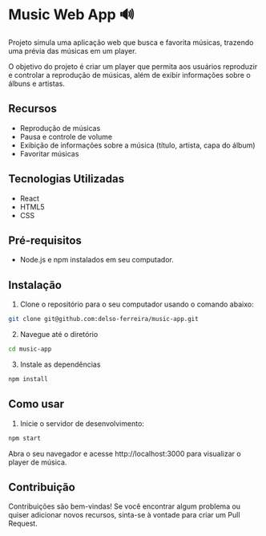# Music Web App 🔊

Projeto simula uma aplicação web que busca e favorita músicas, trazendo uma prévia das músicas em um player.

O objetivo do projeto é criar um player que permita aos usuários reproduzir e controlar a reprodução de músicas, além de exibir informações sobre o álbuns e artistas.

## Recursos

- Reprodução de músicas
- Pausa e controle de volume
- Exibição de informações sobre a música (título, artista, capa do álbum)
- Favoritar músicas

## Tecnologias Utilizadas

- React
- HTML5
- CSS 

## Pré-requisitos

- Node.js e npm instalados em seu computador.

## Instalação

1. Clone o repositório para o seu computador usando o comando abaixo:

```bash
git clone git@github.com:delso-ferreira/music-app.git
```

2. Navegue até o diretório

```bash
cd music-app
```
3. Instale as dependências

```bash
npm install
```

## Como usar

1. Inicie o servidor de desenvolvimento:

```bash
npm start
```
Abra o seu navegador e acesse http://localhost:3000 para visualizar o player de música.

## Contribuição

Contribuições são bem-vindas! Se você encontrar algum problema ou quiser adicionar novos recursos, sinta-se à vontade para criar um Pull Request.
